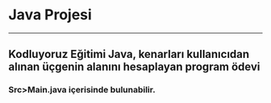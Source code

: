# Java Projesi
-----

## Kodluyoruz Eğitimi Java, kenarları kullanıcıdan alınan üçgenin alanını hesaplayan program ödevi


### Src>Main.java içerisinde bulunabilir.
